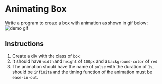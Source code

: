 # Animating Box

Write a program to create a box with animation as shown in gif below:
![demo gif](https://storage.googleapis.com/acciojob-open-file-collections/f6039514-21b1-452d-acbb-1ccd39998952_ezgif.com-video-to-gif.gif)

## Instructions

1. Create a div with the class of `box`
2. It should have `width` and `height` of `100px` and a `background-color` of `red`
3. The animation should have the name of `pulse` with the duration of `1s`, should be `infinite` and the timing function of the animation must be `ease-in-out`.
